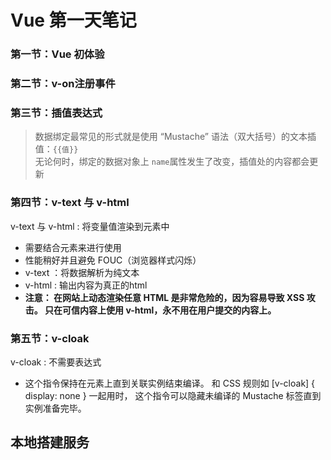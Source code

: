 # Vue 第一天笔记

### 第一节：Vue 初体验

### 第二节：v-on注册事件

### 第三节：插值表达式

> 数据绑定最常见的形式就是使用 “Mustache” 语法（双大括号）的文本插值：`{{值}}` <br>
> 无论何时，绑定的数据对象上 `name`属性发生了改变，插值处的内容都会更新

### 第四节：v-text 与 v-html

v-text 与 v-html : 将变量值渲染到元素中
- 需要结合元素来进行使用
- 性能稍好并且避免 FOUC（浏览器样式闪烁）
- v-text ：将数据解析为纯文本
- v-html : 输出内容为真正的html
- **注意：
    在网站上动态渲染任意 HTML 是非常危险的，因为容易导致 XSS 攻击。
    只在可信内容上使用 v-html，永不用在用户提交的内容上。**

### 第五节：v-cloak

v-cloak : 不需要表达式
- 这个指令保持在元素上直到关联实例结束编译。
  和 CSS 规则如 [v-cloak] { display: none } 一起用时，
  这个指令可以隐藏未编译的 Mustache 标签直到实例准备完毕。


















## 本地搭建服务

